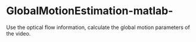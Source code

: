 # GlobalMotionEstimation-matlab-
Use the optical flow information, calculate the global motion parameters of the video.
